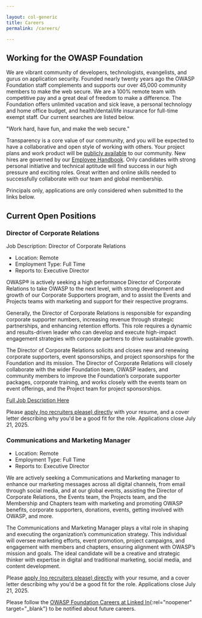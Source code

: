 ```yaml
---

layout: col-generic
title: Careers
permalink: /careers/

---
```


## Working for the OWASP Foundation

We are vibrant community of developers, technologists, evangelists, and gurus on application security. Founded nearly twenty years ago the OWASP Foundation staff complements and supports our over 45,000 community members to make the web secure. We are a 100% remote team with competitive pay and a great deal of freedom to make a difference. The Foundation offers unlimited vacation and sick leave, a personal technology and home office budget, and health/dental/life insurance for full-time exempt staff. Our current searches are listed below.

<p class="callout-mono right">"Work hard, have fun, and make the web secure."</p>

Transparency is a core value of our community, and you will be expected to have a collaborative and open style of working with others. Your project plans and work product will be [publicly available](/www-staff/) to our community. New hires are governed by our [Employee Handbook](/www-policy/employee/). Only candidates with strong personal initiative and technical aptitude will find success in our high pressure and exciting roles. Great written and online skills needed to successfully collaborate with our team and global membership. 

Principals only, applications are only considered when submitted to the links below.

## Current Open Positions

### Director of Corporate Relations

Job Description: Director of Corporate Relations

- Location: Remote
- Employment Type: Full Time
- Reports to: Executive Director

OWASP® is actively seeking a high performance Director of Corporate Relations to
take OWASP to the next level, with strong development and growth of our Corporate Supporters
program, and to assist the Events and Projects teams with marketing and support for their
respective programs.

Generally, the Director of Corporate Relations is responsible for expanding corporate supporter
numbers, increasing revenue through strategic partnerships, and enhancing retention efforts. This
role requires a dynamic and results-driven leader who can develop and execute high-impact
engagement strategies with corporate partners to drive sustainable growth.

The Director of Corporate Relations solicits and closes new and renewing corporate supporters,
event sponsorships, and project sponsorships for the Foundation and its mission. The Director of
Corporate Relations will closely collaborate with the wider Foundation team, OWASP leaders, and
community members to improve the Foundation’s corporate supporter packages, corporate
training, and works closely with the events team on event offerings, and the Project team for project sponsorships.

[Full Job Description Here](/assets/files/Director%20of%20Corporate%20Relations%20Job%20Description%202025.pdf)

Please [apply (no recruiters please) directly](mailto:Andrew.vanderstock@owasp.com?subject=MarketingManager) with your resume, and a cover letter describing why you'd be a good fit for the role. Applications close July 21, 2025.

### Communications and Marketing Manager

- Location: Remote
- Employment Type: Full Time
- Reports to: Executive Director

We are actively seeking a Communications and Marketing manager to enhance our marketing messages across all digital channels, from email through social media, and at our global events, assisting the Director of Corporate Relations, the Events team, the Projects team, and the Membership and Chapters team with marketing and promoting OWASP benefits, corporate supporters, donations, events, getting involved with OWASP, and more. 

The Communications and Marketing Manager plays a vital role in shaping and executing the organization’s communication strategy. This individual will oversee marketing efforts, event promotion, project campaigns, and engagement with members and chapters, ensuring alignment with OWASP’s mission and goals. The ideal candidate will be a creative and strategic thinker with expertise in digital and traditional marketing, social media, and content development.

Please [apply (no recruiters please) directly](mailto:Andrew.vanderstock@owasp.com?subject=MarketingManager) with your resume, and a cover letter describing why you'd be a good fit for the role. Applications close July 21, 2025.

Please follow the [OWASP Foundation Careers at Linked In](https://www.linkedin.com/company/owasp/jobs/){:rel="noopener" target="_blank"} to be notified about future careers. 


